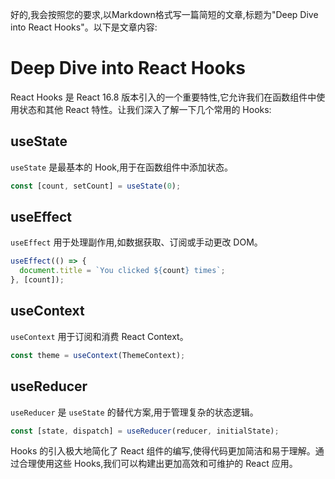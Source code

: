 好的,我会按照您的要求,以Markdown格式写一篇简短的文章,标题为"Deep Dive into React Hooks"。以下是文章内容:

# Deep Dive into React Hooks

React Hooks 是 React 16.8 版本引入的一个重要特性,它允许我们在函数组件中使用状态和其他 React 特性。让我们深入了解一下几个常用的 Hooks:

## useState

`useState` 是最基本的 Hook,用于在函数组件中添加状态。

```javascript
const [count, setCount] = useState(0);
```

## useEffect

`useEffect` 用于处理副作用,如数据获取、订阅或手动更改 DOM。

```javascript
useEffect(() => {
  document.title = `You clicked ${count} times`;
}, [count]);
```

## useContext

`useContext` 用于订阅和消费 React Context。

```javascript
const theme = useContext(ThemeContext);
```

## useReducer

`useReducer` 是 `useState` 的替代方案,用于管理复杂的状态逻辑。

```javascript
const [state, dispatch] = useReducer(reducer, initialState);
```

Hooks 的引入极大地简化了 React 组件的编写,使得代码更加简洁和易于理解。通过合理使用这些 Hooks,我们可以构建出更加高效和可维护的 React 应用。